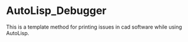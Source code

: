 # AutoLisp_Debugger
This is a template method for printing issues in cad software while using AutoLisp.

